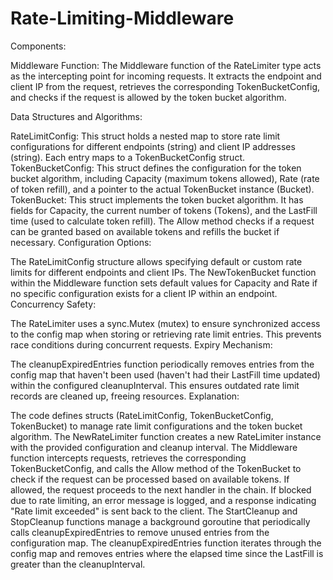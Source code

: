 # Rate-Limiting-Middleware

Components:

Middleware Function: The Middleware function of the RateLimiter type acts as the intercepting point for incoming requests. It extracts the endpoint and client IP from the request, retrieves the corresponding TokenBucketConfig, and checks if the request is allowed by the token bucket algorithm.

Data Structures and Algorithms:

RateLimitConfig: This struct holds a nested map to store rate limit configurations for different endpoints (string) and client IP addresses (string). Each entry maps to a TokenBucketConfig struct. TokenBucketConfig: This struct defines the configuration for the token bucket algorithm, including Capacity (maximum tokens allowed), Rate (rate of token refill), and a pointer to the actual TokenBucket instance (Bucket). TokenBucket: This struct implements the token bucket algorithm. It has fields for Capacity, the current number of tokens (Tokens), and the LastFill time (used to calculate token refill). The Allow method checks if a request can be granted based on available tokens and refills the bucket if necessary. Configuration Options:

The RateLimitConfig structure allows specifying default or custom rate limits for different endpoints and client IPs. The NewTokenBucket function within the Middleware function sets default values for Capacity and Rate if no specific configuration exists for a client IP within an endpoint. Concurrency Safety:

The RateLimiter uses a sync.Mutex (mutex) to ensure synchronized access to the config map when storing or retrieving rate limit entries. This prevents race conditions during concurrent requests. Expiry Mechanism:

The cleanupExpiredEntries function periodically removes entries from the config map that haven't been used (haven't had their LastFill time updated) within the configured cleanupInterval. This ensures outdated rate limit records are cleaned up, freeing resources. Explanation:

The code defines structs (RateLimitConfig, TokenBucketConfig, TokenBucket) to manage rate limit configurations and the token bucket algorithm. The NewRateLimiter function creates a new RateLimiter instance with the provided configuration and cleanup interval. The Middleware function intercepts requests, retrieves the corresponding TokenBucketConfig, and calls the Allow method of the TokenBucket to check if the request can be processed based on available tokens. If allowed, the request proceeds to the next handler in the chain. If blocked due to rate limiting, an error message is logged, and a response indicating "Rate limit exceeded" is sent back to the client. The StartCleanup and StopCleanup functions manage a background goroutine that periodically calls cleanupExpiredEntries to remove unused entries from the configuration map. The cleanupExpiredEntries function iterates through the config map and removes entries where the elapsed time since the LastFill is greater than the cleanupInterval.
